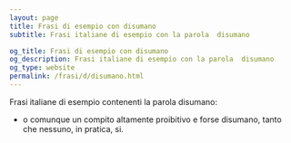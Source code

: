 ```yaml
---
layout: page
title: Frasi di esempio con disumano 
subtitle: Frasi italiane di esempio con la parola  disumano

og_title: Frasi di esempio con disumano 
og_description: Frasi italiane di esempio con la parola  disumano
og_type: website
permalink: /frasi/d/disumano.html
---
```


Frasi italiane di esempio contenenti la parola disumano:


- o comunque un compito altamente proibitivo e forse disumano, tanto che nessuno, in pratica, si.
